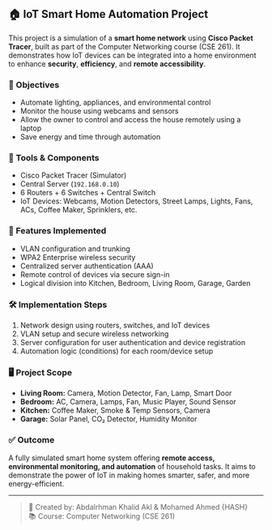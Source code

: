 ## 🏠 IoT Smart Home Automation Project

This project is a simulation of a **smart home network** using **Cisco Packet Tracer**, built as part of the Computer Networking course (CSE 261). It demonstrates how IoT devices can be integrated into a home environment to enhance **security**, **efficiency**, and **remote accessibility**.

### 🌟 Objectives
- Automate lighting, appliances, and environmental control
- Monitor the house using webcams and sensors
- Allow the owner to control and access the house remotely using a laptop
- Save energy and time through automation

### 🔧 Tools & Components
- Cisco Packet Tracer (Simulator)
- Central Server (`192.168.0.10`)
- 6 Routers + 6 Switches + Central Switch
- IoT Devices: Webcams, Motion Detectors, Street Lamps, Lights, Fans, ACs, Coffee Maker, Sprinklers, etc.

### 📡 Features Implemented
- VLAN configuration and trunking
- WPA2 Enterprise wireless security
- Centralized server authentication (AAA)
- Remote control of devices via secure sign-in
- Logical division into Kitchen, Bedroom, Living Room, Garage, Garden

### 🛠️ Implementation Steps
1. Network design using routers, switches, and IoT devices
2. VLAN setup and secure wireless networking
3. Server configuration for user authentication and device registration
4. Automation logic (conditions) for each room/device setup

### 🖥️ Project Scope
- **Living Room:** Camera, Motion Detector, Fan, Lamp, Smart Door
- **Bedroom:** AC, Camera, Lamps, Fan, Music Player, Sound Sensor
- **Kitchen:** Coffee Maker, Smoke & Temp Sensors, Camera
- **Garage:** Solar Panel, CO₂ Detector, Humidity Monitor

### ✅ Outcome
A fully simulated smart home system offering **remote access, environmental monitoring, and automation** of household tasks. It aims to demonstrate the power of IoT in making homes smarter, safer, and more energy-efficient.

---

> 📄 Created by: Abdalrhman Khalid Akl & Mohamed Ahmed {HASH}  
> 📚 Course: Computer Networking (CSE 261)
